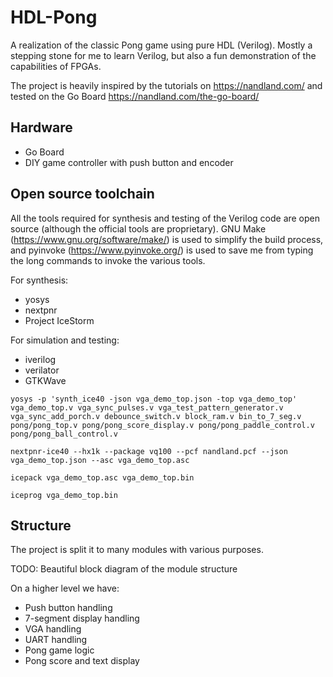 # HDL-Pong
A realization of the classic Pong game using pure HDL (Verilog). Mostly a stepping stone for me to learn Verilog, but also a fun demonstration of the capabilities of FPGAs.

The project is heavily inspired by the tutorials on https://nandland.com/ and tested on the Go Board https://nandland.com/the-go-board/

## Hardware

* Go Board
* DIY game controller with push button and encoder

## Open source toolchain

All the tools required for synthesis and testing of the Verilog code are open source (although the official tools are proprietary). GNU Make (https://www.gnu.org/software/make/) is used to simplify the build process, and pyinvoke (https://www.pyinvoke.org/) is used to save me from typing the long commands to invoke the various tools.

For synthesis:

* yosys
* nextpnr
* Project IceStorm

For simulation and testing:

* iverilog
* verilator
* GTKWave


`yosys -p 'synth_ice40 -json vga_demo_top.json -top vga_demo_top' vga_demo_top.v vga_sync_pulses.v vga_test_pattern_generator.v vga_sync_add_porch.v debounce_switch.v block_ram.v bin_to_7_seg.v pong/pong_top.v pong/pong_score_display.v pong/pong_paddle_control.v pong/pong_ball_control.v`

`nextpnr-ice40 --hx1k --package vq100 --pcf nandland.pcf --json vga_demo_top.json --asc vga_demo_top.asc`

`icepack vga_demo_top.asc vga_demo_top.bin`

`iceprog vga_demo_top.bin`

## Structure

The project is split it to many modules with various purposes.

TODO: Beautiful block diagram of the module structure

On a higher level we have:

* Push button handling
* 7-segment display handling
* VGA handling
* UART handling
* Pong game logic
* Pong score and text display

